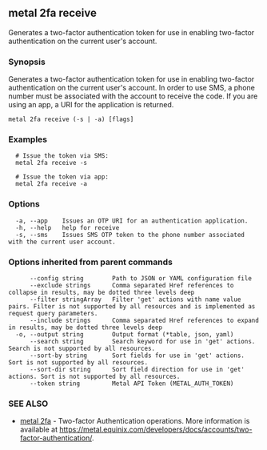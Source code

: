 ## metal 2fa receive

Generates a two-factor authentication token for use in enabling two-factor authentication on the current user's account.

### Synopsis

Generates a two-factor authentication token for use in enabling two-factor authentication on the current user's account. In order to use SMS, a phone number must be associated with the account to receive the code. If you are using an app, a URI for the application is returned.

```
metal 2fa receive (-s | -a) [flags]
```

### Examples

```
  # Issue the token via SMS:
  metal 2fa receive -s 

  # Issue the token via app:
  metal 2fa receive -a
```

### Options

```
  -a, --app    Issues an OTP URI for an authentication application.
  -h, --help   help for receive
  -s, --sms    Issues SMS OTP token to the phone number associated with the current user account.
```

### Options inherited from parent commands

```
      --config string        Path to JSON or YAML configuration file
      --exclude strings      Comma separated Href references to collapse in results, may be dotted three levels deep
      --filter stringArray   Filter 'get' actions with name value pairs. Filter is not supported by all resources and is implemented as request query parameters.
      --include strings      Comma separated Href references to expand in results, may be dotted three levels deep
  -o, --output string        Output format (*table, json, yaml)
      --search string        Search keyword for use in 'get' actions. Search is not supported by all resources.
      --sort-by string       Sort fields for use in 'get' actions. Sort is not supported by all resources.
      --sort-dir string      Sort field direction for use in 'get' actions. Sort is not supported by all resources.
      --token string         Metal API Token (METAL_AUTH_TOKEN)
```

### SEE ALSO

* [metal 2fa](metal_2fa.md)	 - Two-factor Authentication operations. More information is available at https://metal.equinix.com/developers/docs/accounts/two-factor-authentication/.

